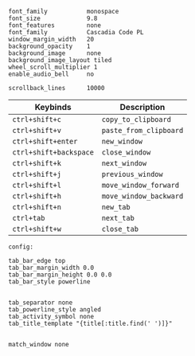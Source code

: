 ```config
font_family           monospace
font_size             9.8
font_features         none
font_family           Cascadia Code PL
window_margin_width   20
background_opacity    1
background_image      none
background_image_layout tiled
wheel_scroll_multiplier 1
enable_audio_bell     no

scrollback_lines      10000
```
| Keybinds | Description |
| --- | --- |
| `ctrl+shift+c` | `copy_to_clipboard` |
| `ctrl+shift+v` | `paste_from_clipboard` |
| `ctrl+shift+enter` | `new_window` |
| `ctrl+shift+backspace` | `close_window` |
| `ctrl+shift+k` | `next_window` |
| `ctrl+shift+j` | `previous_window` |
| `ctrl+shift+l` | `move_window_forward` |
| `ctrl+shift+h` | `move_window_backward` |
| `ctrl+shift+n` | `new_tab` |
| `ctrl+tab` | `next_tab` |
| `ctrl+shift+w` | `close_tab` |

```config:``` 
```config
tab_bar_edge top
tab_bar_margin_width 0.0
tab_bar_margin_height 0.0 0.0
tab_bar_style powerline


tab_separator none
tab_powerline_style angled
tab_activity_symbol none
tab_title_template "{title[:title.find(' ')]}"


match_window none
```
